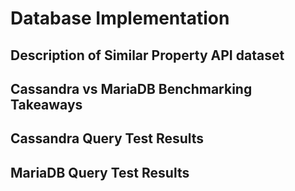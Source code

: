 # Database Implementation

## Description of Similar Property API dataset

## Cassandra vs MariaDB Benchmarking Takeaways

## Cassandra Query Test Results

## MariaDB Query Test Results
